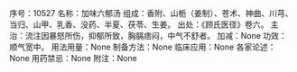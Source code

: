 序号：10527
名称：加味六郁汤
组成：香附、山栀（姜制）、苍术、神曲、川芎、当归、山甲、乳香、没药、半夏、茯苓、生姜。
出处：《顾氏医径》卷六。
主治：流注因暴怒所伤，抑郁所致，胸膈痞闷，中气不舒者。
加减：None
功效：顺气宽中。
用法用量：None
制备方法：None
临床应用：None
各家论述：None
用药禁忌：None
附注：None
